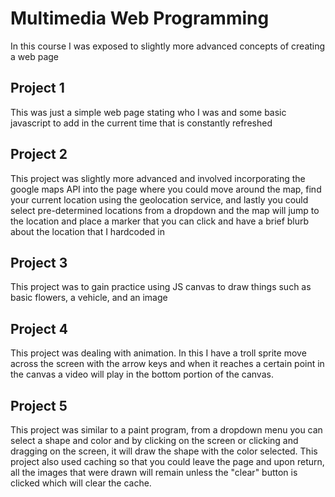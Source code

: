 # Multimedia Web Programming

In this course I was exposed to slightly more advanced concepts of creating a web page

## Project 1
This was just a simple web page stating who I was and some basic javascript to add in the current time that is constantly refreshed

## Project 2
This project was slightly more advanced and involved incorporating the google maps API into the page where you could move around the map, find your current location using the geolocation service, and lastly you could select pre-determined locations from a dropdown and the map will jump to the location and place a marker that you can click and have a brief blurb about the location that I hardcoded in

## Project 3
This project was to gain practice using JS canvas to draw things such as basic flowers, a vehicle, and an image

## Project 4
This project was dealing with animation. In this I have a troll sprite move across the screen with the arrow keys and when it reaches a certain point in the canvas a video will play in the bottom portion of the canvas.

## Project 5
This project was similar to a paint program, from a dropdown menu you can select a shape and color and by clicking on the screen or clicking and dragging on the screen, it will draw the shape with the color selected. This project also used caching so that you could leave the page and upon return, all the images that were drawn will remain unless the "clear" button is clicked which will clear the cache.
